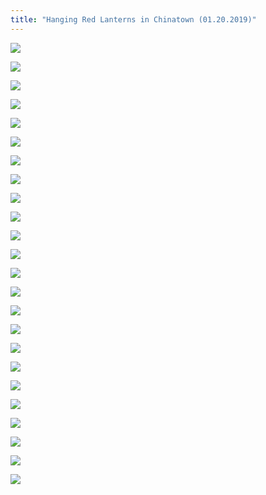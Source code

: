 ```yaml
---
title: "Hanging Red Lanterns in Chinatown (01.20.2019)"
---
```


![](https://res.cloudinary.com/dhngj18do/image/upload/f_auto,q_auto/v1/images/20cbcff10ee24e2edfdb3f32c5826778)

![](https://res.cloudinary.com/dhngj18do/image/upload/f_auto,q_auto/v1/images/6d8945fc35db4d56602442c42a75ed54)

![](https://res.cloudinary.com/dhngj18do/image/upload/f_auto,q_auto/v1/images/1aef483ef391223cc8cf6b102064b4ad)

![](https://res.cloudinary.com/dhngj18do/image/upload/f_auto,q_auto/v1/images/45ac07577ddc6bda37cda2390d111b46)

![](https://res.cloudinary.com/dhngj18do/image/upload/f_auto,q_auto/v1/images/b0b1cb002eebd1567d99e252b1ebc610)

![](https://res.cloudinary.com/dhngj18do/image/upload/f_auto,q_auto/v1/images/8a53c57fff0c8f8e2b788b6b207e53dc)

![](https://res.cloudinary.com/dhngj18do/image/upload/f_auto,q_auto/v1/images/6db19159e0e1e060cd601ac9e2a74975)

![](https://res.cloudinary.com/dhngj18do/image/upload/f_auto,q_auto/v1/images/0086ce1e767549985b4d6632c59266cd)

![](https://res.cloudinary.com/dhngj18do/image/upload/f_auto,q_auto/v1/images/133fd5e3dabbe762a4609895d83ee3c7.jpg)

![](https://res.cloudinary.com/dhngj18do/image/upload/f_auto,q_auto/v1/images/e54765fbcc6bc33e9c632d11b7a1fd2e)

![](https://res.cloudinary.com/dhngj18do/image/upload/f_auto,q_auto/v1/images/e42ee2bebc5b8200ceff87005fe2c8bd)

![](https://res.cloudinary.com/dhngj18do/image/upload/f_auto,q_auto/v1/images/715c6887ab00cbef7eec66c82b1d607f)

![](https://res.cloudinary.com/dhngj18do/image/upload/f_auto,q_auto/v1/images/b2e1f6baa808179b1aa42efce815e477)

![](https://res.cloudinary.com/dhngj18do/image/upload/f_auto,q_auto/v1/images/1322be4f54a57cf180f172c0f4a6969d)

![](https://res.cloudinary.com/dhngj18do/image/upload/f_auto,q_auto/v1/images/7686ddbbbf93e476a1e873a4fcd917d2)

![](https://res.cloudinary.com/dhngj18do/image/upload/f_auto,q_auto/v1/images/6b82f5b0faf5734a3d914fcaf2036443)

![](https://res.cloudinary.com/dhngj18do/image/upload/f_auto,q_auto/v1/images/3596decf519149ec039e1bbf0fb89531)

![](https://res.cloudinary.com/dhngj18do/image/upload/f_auto,q_auto/v1/images/0d89ecb72a36526b4c49962738475946)

![](https://res.cloudinary.com/dhngj18do/image/upload/f_auto,q_auto/v1/images/c4659c3fa1bf1a8819b5b29a5341fda0)

![](https://res.cloudinary.com/dhngj18do/image/upload/f_auto,q_auto/v1/images/fed96a68f299c4dcda288366d3bc3034)

![](https://res.cloudinary.com/dhngj18do/image/upload/f_auto,q_auto/v1/images/a1e290a1e571b60ce2debc1da839f84d)

![](https://res.cloudinary.com/dhngj18do/image/upload/f_auto,q_auto/v1/images/bba6166512ee4442134bab01aa5fed54)

![](https://res.cloudinary.com/dhngj18do/image/upload/f_auto,q_auto/v1/images/7429fe192f04df5d18e5d8b95a4215f7)

![](https://res.cloudinary.com/dhngj18do/image/upload/f_auto,q_auto/v1/images/fd82e28026ddea6b00877a7a70999a70)
